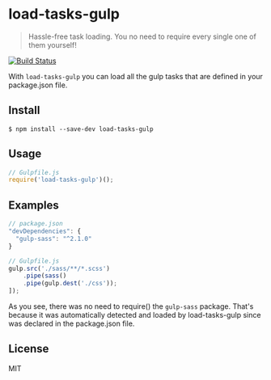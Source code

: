 # load-tasks-gulp

> Hassle-free task loading. You no need to require every single one of them yourself!

[![Build Status](https://travis-ci.org/varemenos/load-tasks-gulp.svg)](https://travis-ci.org/varemenos/load-tasks-gulp)

With `load-tasks-gulp` you can load all the gulp tasks that are defined in your package.json file.

## Install

```
$ npm install --save-dev load-tasks-gulp
```

## Usage

```js
// Gulpfile.js
require('load-tasks-gulp')();
```

## Examples

```js
// package.json
"devDependencies": {
  "gulp-sass": "^2.1.0"
}
```

```js
// Gulpfile.js
gulp.src('./sass/**/*.scss')
    .pipe(sass()
    .pipe(gulp.dest('./css'));
]);
```

As you see, there was no need to require() the `gulp-sass` package. That's because it was automatically detected and loaded by load-tasks-gulp since was declared in the package.json file.

## License

MIT
